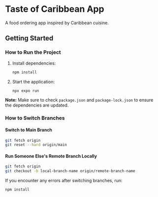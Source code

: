 # Taste of Caribbean App
A food ordering app inspired by Caribbean cuisine.

## Getting Started

### How to Run the Project

1. Install dependencies:
   ```bash
   npm install
   ```

2. Start the application:
   ```bash
   npx expo run
   ```

**Note:** Make sure to check `package.json` and `package-lock.json` to ensure the dependencies are updated.

### How to Switch Branches

#### Switch to Main Branch
```bash
git fetch origin
git reset --hard origin/main
```

#### Run Someone Else's Remote Branch Locally
```bash
git fetch origin
git checkout -b local-branch-name origin/remote-branch-name
```

If you encounter any errors after switching branches, run:
```bash
npm install
```

